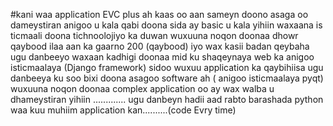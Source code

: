 #kani waa application EVC plus ah kaas oo aan sameyn doono asaga oo dameystiran anigoo u kala qabi doona sida ay basic u kala yihiin waxaana 
is ticmaali doona tichnoolojiyo ka duwan wuxuuna noqon doonaa dhowr qaybood ilaa aan ka gaarno 200 (qaybood) iyo wax kasii badan qeybaha ugu danbeeyo waxaan kadhigi 
doonaa mid ku shaqeynaya web ka anigoo isticmaalaya (Django framework) sidoo wuxuu application ka qaybihiisa ugu danbeeya ku soo bixi doona 
asagoo software ah ( anigoo isticmaalaya pyqt) wuxuuna noqon doonaa complex application oo ay wax walba u dhameystiran yihiin 
............. ugu danbeyn hadii aad rabto barashada python waa kuu muhiim application kan..........(code Evry time)
